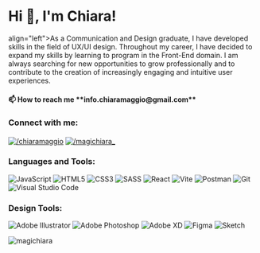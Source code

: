 <h1 align="left">Hi 👋, I'm Chiara!</h1>
<p> align="left">As a Communication and Design graduate, I have developed skills in the field of UX/UI design. Throughout my career, I have decided to expand my skills by learning to program in the Front-End domain. I am always searching for new opportunities to grow professionally and to contribute to the creation of increasingly engaging and intuitive user experiences.</p>

<h4>📫 How to reach me **info.chiaramaggio@gmail.com**</h4>

<h3 align="left">Connect with me:</h3>
<p align="left">
<a href="https://linkedin.com/in//chiaramaggio" target="blank"><img align="center" src="https://img.shields.io/badge/linkedin-%230077B5.svg?style=for-the-badge&logo=linkedin&logoColor=white" alt="/chiaramaggio"/></a>
<a href="https://instagram.com//magichiara_" target="blank"><img align="center" src="https://img.shields.io/badge/Instagram-%23E4405F.svg?style=for-the-badge&logo=Instagram&logoColor=white" alt="/magichiara_"/></a>
</p>

<h3 align="left">Languages and Tools:</h3>

<span>![JavaScript](https://img.shields.io/badge/javascript-%23323330.svg?style=for-the-badge&logo=javascript&logoColor=%23F7DF1E)</span>
<span>![HTML5](https://img.shields.io/badge/html5-%23E34F26.svg?style=for-the-badge&logo=html5&logoColor=white)</span>
<span>![CSS3](https://img.shields.io/badge/css3-%231572B6.svg?style=for-the-badge&logo=css3&logoColor=white)</span>
<span>![SASS](https://img.shields.io/badge/SASS-hotpink.svg?style=for-the-badge&logo=SASS&logoColor=white)</span>
<span>![React](https://img.shields.io/badge/react-%2320232a.svg?style=for-the-badge&logo=react&logoColor=%2361DAFB)</span>
<span>![Vite](https://img.shields.io/badge/vite-%23646CFF.svg?style=for-the-badge&logo=vite&logoColor=white)</span>
<span>![Postman](https://img.shields.io/badge/Postman-FF6C37?style=for-the-badge&logo=postman&logoColor=white)</span>
<span>![Git](https://img.shields.io/badge/git-%23F05033.svg?style=for-the-badge&logo=git&logoColor=white)</span>
<span>![Visual Studio Code](https://img.shields.io/badge/Visual%20Studio%20Code-0078d7.svg?style=for-the-badge&logo=visual-studio-code&logoColor=white)</span>


<h3 align="left">Design Tools:</h3>

<span>![Adobe Illustrator](https://img.shields.io/badge/adobe%20illustrator-%23FF9A00.svg?style=for-the-badge&logo=adobe%20illustrator&logoColor=white)</span>
<span>![Adobe Photoshop](https://img.shields.io/badge/adobe%20photoshop-%2331A8FF.svg?style=for-the-badge&logo=adobe%20photoshop&logoColor=white)</span>
<span>![Adobe XD](https://img.shields.io/badge/Adobe%20XD-470137?style=for-the-badge&logo=Adobe%20XD&logoColor=#FF61F6)</span>
<span>![Figma](https://img.shields.io/badge/figma-%23F24E1E.svg?style=for-the-badge&logo=figma&logoColor=white)</span>
<span>![Sketch](https://img.shields.io/badge/Sketch-FFB387?style=for-the-badge&logo=sketch&logoColor=black)</span>




<p><img align="left" src="https://github-readme-stats.vercel.app/api/top-langs?username=magichiara&show_icons=true&locale=en&layout=compact" alt="magichiara" /></p>



